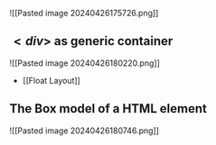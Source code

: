 ![[Pasted image 20240426175726.png]]
## $<div>$ as generic container
![[Pasted image 20240426180220.png]]
- [[Float Layout]]
## The Box model of a HTML element
![[Pasted image 20240426180746.png]]


